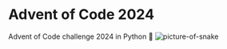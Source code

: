 # Advent of Code 2024

Advent of Code challenge 2024 in Python 🐍
![picture-of-snake](https://github.com/user-attachments/assets/6ae5b8ab-4bf4-4cb2-a5ef-2f0b87e54fd0)
